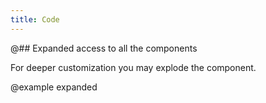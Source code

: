 ```yaml
---
title: Code
---
```


@## Expanded access to all the components

For deeper customization you may explode the component.

@example expanded
